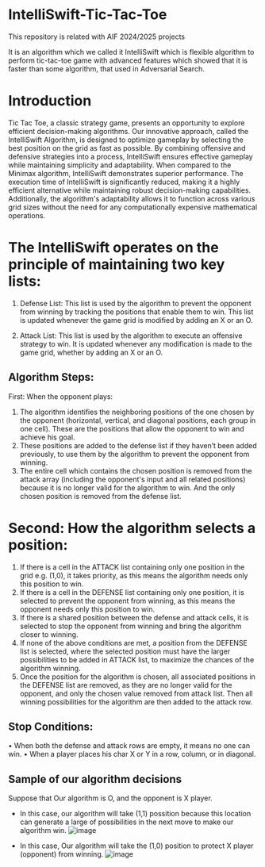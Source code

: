 # IntelliSwift-Tic-Tac-Toe
This repository is related with AIF 2024/2025 projects

It is an algorithm which we called it IntelliSwift which is flexible algorithm to perform tic-tac-toe game with advanced features which showed that it is faster than some algorithm, that used in Adversarial Search.

# Introduction
Tic Tac Toe, a classic strategy game, presents an opportunity to explore efficient 
decision-making algorithms. Our innovative approach, called the IntelliSwift 
Algorithm, is designed to optimize gameplay by selecting the best position on the 
grid as fast as possible. By combining offensive and defensive strategies into a
process, IntelliSwift ensures effective gameplay while maintaining simplicity and 
adaptability.
When compared to the Minimax algorithm, IntelliSwift demonstrates superior 
performance. The execution time of IntelliSwift is significantly reduced, making 
it a highly efficient alternative while maintaining robust decision-making 
capabilities. Additionally, the algorithm's adaptability allows it to function across 
various grid sizes without the need for any computationally expensive 
mathematical operations.

# The IntelliSwift operates on the principle of maintaining two key lists:

1. Defense List: This list is used by the algorithm to prevent the opponent 
from winning by tracking the positions that enable them to win. This list 
is updated whenever the game grid is modified by adding an X or an O.

3. Attack List: This list is used by the algorithm to execute an offensive 
strategy to win. It is updated whenever any modification is made to the 
game grid, whether by adding an X or an O.

## Algorithm Steps:
First: When the opponent plays:
1. The algorithm identifies the neighboring positions of the one chosen by 
the opponent (horizontal, vertical, and diagonal positions, each group in 
one cell). These are the positions that allow the opponent to win and 
achieve his goal.
2. These positions are added to the defense list if they haven’t been added 
previously, to use them by the algorithm to prevent the opponent from 
winning.
3. The entire cell which contains the chosen position is removed from the 
attack array (including the opponent's input and all related positions) 
because it is no longer valid for the algorithm to win. And the only 
chosen position is removed from the defense list.

# Second: How the algorithm selects a position:

1. If there is a cell in the ATTACK list containing only one position in the 
grid e.g. (1,0), it takes priority, as this means the algorithm needs only 
this position to win.
2. If there is a cell in the DEFENSE list containing only one position, it is 
selected to prevent the opponent from winning, as this means the 
opponent needs only this position to win.
3. If there is a shared position between the defense and attack cells, it is 
selected to stop the opponent from winning and bring the algorithm closer 
to winning.
4. If none of the above conditions are met, a position from the DEFENSE 
list is selected, where the selected position must have the larger 
possibilities to be added in ATTACK list, to maximize the chances of the 
algorithm winning.
5. Once the position for the algorithm is chosen, all associated positions in 
the DEFENSE list are removed, as they are no longer valid for the 
opponent, and only the chosen value removed from attack list. Then all 
winning possibilities for the algorithm are then added to the attack row.

## Stop Conditions:
• When both the defense and attack rows are empty, it means no one can 
win.
• When a player places his char X or Y in a row, column, or in diagonal.



## Sample of our algorithm decisions

Suppose that Our algorithm is O, and the opponent is X player.
* In this case, our algorithm will take (1,1) possition because this location can generate a large of possibilities in the next move to make our algorithm win.
![image](https://github.com/user-attachments/assets/798aca6f-31c5-4a62-98d7-b7dd0639650b)

* In this case, Our algorithm will take the (1,0) position to protect X player (opponent) from winning.
![image](https://github.com/user-attachments/assets/37cb59bf-be91-443d-b802-6e8821b77b58)


